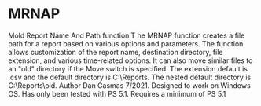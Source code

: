 # MRNAP
Mold Report Name And Path function.T he MRNAP function creates a file path for a report based on various options and parameters.
The function allows customization of the report name, destination directory, file extension, and various time-related options.
It can also move similar files to an "old" directory if the Move switch is specified. 
The extension default is .csv and the default directory is C:\Reports. The nested default directory is C:\Reports\old. 
Author Dan Casmas 7/2021. Designed to work on Windows OS. Has only been tested with PS 5.1. Requires a minimum of PS 5.1
